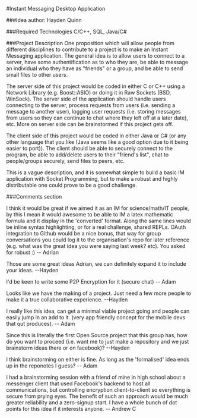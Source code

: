 #Instant Messaging Desktop Application

###Idea author: Hayden Quinn

###Required Technologies
C/C++, SQL, Java/C#

###Project Description
One proposition which will allow people from different disciplines to contribute to a project is to make an Instant Messaging application. The general idea is to allow users to connect to a server, have some authentification as to who they are, be able to message an individual who they have as "friends" or a group, and be able to send small files to other users.  

The server side of this project would be coded in either C or C++ using a Network Library (e.g. Boost::ASIO) or doing it in Raw Sockets (BSD, WinSock). The server side of the application should handle users connecting to the server, process requests from users (i.e. sending a message to another user), logging user requests (i.e. storing messages from users so they can continue to chat where they left off at a later date), etc. More on server side can be brainstormed if this project gets off.

The client side of this project would be coded in either Java or C# (or any other language that you like (Java seems like a good option due to it being easier to port)). The client should be able to securely connect to the program, be able to add/delete users to their "friend's list", chat to people/groups securely, send files to peers, etc.

This is a vague description, and it is somewhat simple to build a basic IM application with Socket Programming, but to make a robust and highly distributable one could prove to be a good challenge.

###Comments section

I think it would be great if we aimed it as an IM for science/math/IT people, by this I mean it would awesome to be able to IM a latex mathematic formula and it display in the 'converted' format. Along the same lines would be inline syntax highlighting, or for a real challenge, shared REPLs.
OAuth integration to Github would be a nice bonus, that way for group conversations you could log it to the organisation's repo for later reference (e.g. what was the great idea you were saying last week? etc). You asked for robust :) -- Adrian


Those are some great ideas Adrian, we can definitely expand it to include your ideas. --Hayden

I'd be keen to write some P2P Encryption for it (secure chat) -- Adam

Looks like we have the making of a project. Just need a few more people to make it a true collaborative experience. --Hayden

I really like this idea, can get a minimal viable project going and people can easily jump in an add to it. (very app friendly concept for the mobile devs that qut produces). -- Adam

Since this is literally the first Open Source project that this group has, how do you want to proceed (i.e. want me to just make a repository and we just brainstorm ideas there or on facebook)? --Hayden

I think brainstorming on either is fine. As long as the 'formalised' idea ends up in the reponotes I guess? -- Adam

I had a brainstorming session with a friend of mine in high school about a messenger client that used Facebook's backend to host all communications, but controlling encryption client-to-client so everything is secure from prying eyes. The benefit of such an approach would be much greater reliability and a zero-signup start. I have a whole bunch of dot points for this idea if it interests anyone. -- Andrew C
